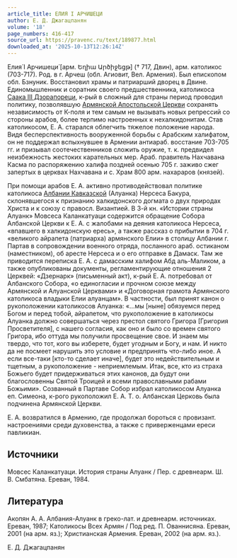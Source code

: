 ```yaml
---
article_title: ЕЛИЯ I АРЧИШЕЦИ
author: Е. Д. Джагацпанян
volume: '18'
page_numbers: 416-417
source_url: https://pravenc.ru/text/189877.html
downloaded_at: '2025-10-13T12:26:14Z'
---
```


Елия́ I Арчишеци́ [арм. Եղիա Արծիջեցթ] († 717, Двин), арм. католикос (703-717). Род. в г. Арчеш (обл. Агиовит, Вел. Армения). Был епископом обл. Бзнуник. Восстановил храмы и патриарший дворец в Двине. Единомышленник и соратник своего предшественника, католикоса [Саака III Дзорапореци](<https://pravenc.ru/text/Саака III Дзорапореци.html>), к-рый в сложный для страны период проводил политику, позволявшую [Армянской Апостольской Церкви](<https://pravenc.ru/text/Армянская Апостольская Церковь.html>) сохранять независимость от К-поля и тем самым не вызывать новых репрессий со стороны арабов, более терпимо настроенных к нехалкидонитам. Став католикосом, Е. А. старался облегчить тяжелое положение народа. Видя бесперспективность вооруженной борьбы с Арабским халифатом, он не поддержал вспыхнувшее в Армении антиараб. восстание 703-705 гг. и призывал соотечественников сложить оружие, т. к. предвидел неизбежность жестоких карательных мер. Араб. правитель Нахчавана Касма по распоряжению халифа поздней осенью 705 г. заживо сжег запертых в церквах Нахчавана и с. Храм 800 арм. нахараров (князей).

При помощи арабов Е. А. активно противодействовал политике католикоса [Албании Кавказской](<https://pravenc.ru/text/Албания Кавказская.html>) (Алуанка) Нерсеса Бакура, склонявшегося к признанию халкидонского догмата о двух природах Христа и к союзу с правосл. Византией. В 3-й кн. «Истории страны Алуанк» Мовсеса Каланкатуаци содержится обращение Собора Албанской Церкви к Е. А. с жалобами на деяния католикоса Нерсеса, «впавшего в халкидонскую ересь», а также рассказ о прибытии в 704 г. «великого айрапета (патриарха) армянского Елии» в столицу Албании г. Партав в сопровождении военного отряда, посланного араб. остиканом (наместником), об аресте Нерсеса и о его отправке в Дамаск. Там же приводится переписка Е. А. с дамасским халифом Абд аль-Маликом, а также опубликованы документы, регламентирующие отношения 2 Церквей: «Дзернарк» (письменный акт), к-рый Е. А. потребовал от Албанского Собора, «о единогласии и прочном союзе между Армянской и Алуанской Церквами» и «Договорная грамота Армянского католикоса владыки Елии алуанцам». В частности, был принят канон о рукоположении католикосов Алуанка: «...мы [ныне] обязуемся перед Богом и перед тобой, айрапетом, что рукоположение в католикосы Алуанка должно совершаться через престол святого Григора [Григория Просветителя], с нашего согласия, как оно и было со времен святого Григора, ибо оттуда мы получили просвещение свое. И знаем мы твердо, что тот, кого вы изберете, будет угодным и Богу, и нам. И никто да не посмеет нарушить это условие и предпринять что-либо иное. А если все-таки [кто-то сделает иначе], будет это недействительным и тщетным, а рукоположение - неприемлемым. Итак, все, кто из страха Божьего будет придерживаться этих канонов, да будут они благословенны Святой Троицей и всеми православными рабами Божьими». Созванный в Партаве Собор избрал католикосом Алуанка еп. Симеона, к-рого рукоположил Е. А. Т. о. Албанская Церковь была подчинена Армянской Церкви.

Е. А. возвратился в Армению, где продолжал бороться с провизант. настроениями среди духовенства, а также с приверженцами ереси павликиан.

## Источники

Мовсес Каланкатуаци. История страны Алуанк / Пер. с древнеарм. Ш. В. Смбатяна. Ереван, 1984.

## Литература

Акопян А. А. Албания-Алуанк в греко-лат. и древнеарм. источниках. Ереван, 1987; Католикосы Всех Армян / Под ред. П. Ованнисяна. Ереван, 2001 (на арм. яз.); Христианская Армения. Ереван, 2002 (на арм. яз.).

Е. Д. Джагацпанян
